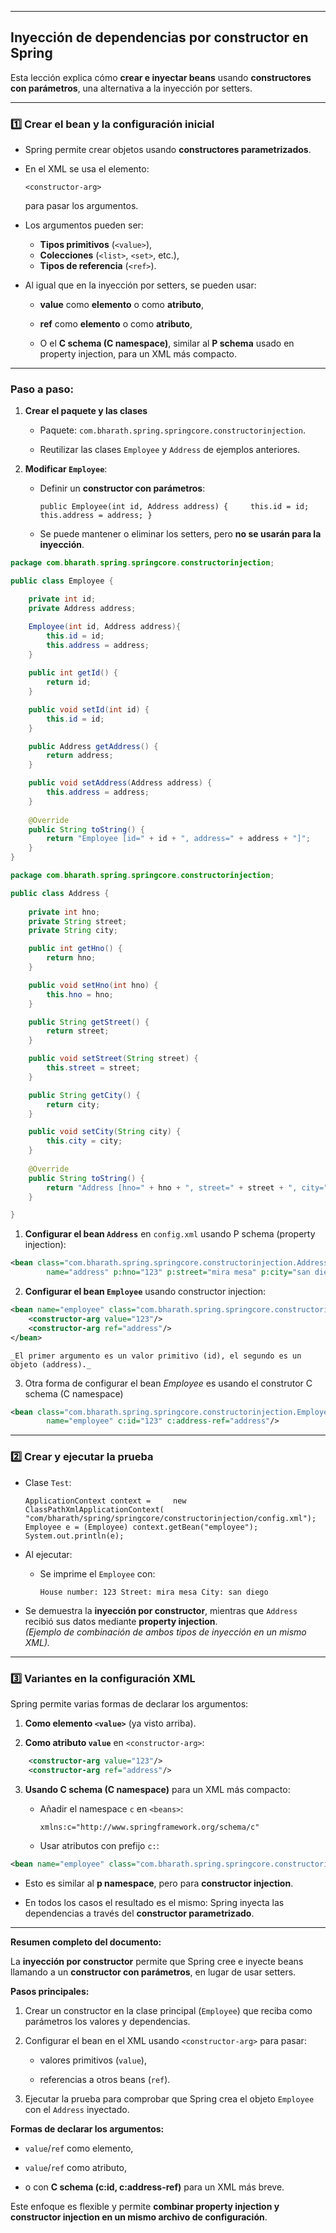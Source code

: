 
---

## Inyección de dependencias por **constructor** en Spring

Esta lección explica cómo **crear e inyectar beans** usando **constructores con parámetros**, una alternativa a la inyección por setters.

---

### 1️⃣ Crear el bean y la configuración inicial

- Spring permite crear objetos usando **constructores parametrizados**.
    
- En el XML se usa el elemento:
    
    `<constructor-arg>`
    
    para pasar los argumentos.
    
- Los argumentos pueden ser:
    
    - **Tipos primitivos** (`<value>`),
    - **Colecciones** (`<list>`, `<set>`, etc.),
    - **Tipos de referencia** (`<ref>`).
        
- Al igual que en la inyección por setters, se pueden usar:
    
    - **value** como **elemento** o como **atributo**,
        
    - **ref** como **elemento** o como **atributo**,
        
    - O el **C schema (C namespace)**, similar al **P schema** usado en property injection, para un XML más compacto.
        

---

### Paso a paso:

1. **Crear el paquete y las clases**
    
    - Paquete: `com.bharath.spring.springcore.constructorinjection`.
        
    - Reutilizar las clases `Employee` y `Address` de ejemplos anteriores.
        
2. **Modificar `Employee`**:
    
    - Definir un **constructor con parámetros**:
        
        `public Employee(int id, Address address) {     this.id = id;     this.address = address; }`
        
    - Se puede mantener o eliminar los setters, pero **no se usarán para la inyección**.

```java
package com.bharath.spring.springcore.constructorinjection;

public class Employee {

	private int id;
	private Address address;

	Employee(int id, Address address){
		this.id = id;
		this.address = address;
	}
	
	public int getId() {
		return id;
	}

	public void setId(int id) {
		this.id = id;
	}

	public Address getAddress() {
		return address;
	}

	public void setAddress(Address address) {
		this.address = address;
	}
	
	@Override
	public String toString() {
		return "Employee [id=" + id + ", address=" + address + "]";
	}
}

```

```java
package com.bharath.spring.springcore.constructorinjection;

public class Address {
	
	private int hno;
	private String street;
	private String city;

	public int getHno() {
		return hno;
	}

	public void setHno(int hno) {
		this.hno = hno;
	}

	public String getStreet() {
		return street;
	}

	public void setStreet(String street) {
		this.street = street;
	}

	public String getCity() {
		return city;
	}

	public void setCity(String city) {
		this.city = city;
	}
	
	@Override
	public String toString() {
		return "Address [hno=" + hno + ", street=" + street + ", city=" + city + "]";
	}

}

```

1. **Configurar el bean `Address`** en `config.xml` usando P schema (property injection):
    
```xml
<bean class="com.bharath.spring.springcore.constructorinjection.Address"
		name="address" p:hno="123" p:street="mira mesa" p:city="san diego" />
```
    
2. **Configurar el bean `Employee`** usando constructor injection:
    
```xml
<bean name="employee" class="com.bharath.spring.springcore.constructorinjection.Employee">     
	<constructor-arg value="123"/>     
	<constructor-arg ref="address"/> 
</bean>
```
    
    _El primer argumento es un valor primitivo (id), el segundo es un objeto (address)._
    
3.  Otra forma de configurar el bean *Employee* es usando el construtor C schema (C namespace)
```xml
<bean class="com.bharath.spring.springcore.constructorinjection.Employee"
		name="employee" c:id="123" c:address-ref="address"/>
```
---

### 2️⃣ Crear y ejecutar la prueba

- Clase `Test`:
    
    `ApplicationContext context =     new ClassPathXmlApplicationContext(         "com/bharath/spring/springcore/constructorinjection/config.xml"); Employee e = (Employee) context.getBean("employee"); System.out.println(e);`
    
- Al ejecutar:
    
    - Se imprime el `Employee` con:
        
        `House number: 123 Street: mira mesa City: san diego`
        
- Se demuestra la **inyección por constructor**, mientras que `Address` recibió sus datos mediante **property injection**.  
    _(Ejemplo de combinación de ambos tipos de inyección en un mismo XML)._
    

---

### 3️⃣ Variantes en la configuración XML

Spring permite varias formas de declarar los argumentos:

1. **Como elemento `<value>`** (ya visto arriba).
    
2. **Como atributo `value`** en `<constructor-arg>`:
    
```xml
    <constructor-arg value="123"/> 
    <constructor-arg ref="address"/>
```
    
3. **Usando C schema (C namespace)** para un XML más compacto:
    
    - Añadir el namespace `c` en `<beans>`:
        
        `xmlns:c="http://www.springframework.org/schema/c"`
        
    - Usar atributos con prefijo `c:`:
        
```xml
<bean name="employee" class="com.bharath.spring.springcore.constructorinjection.Employee" c:id="123" c:address-ref="address"/>
```
        
- Esto es similar al **p namespace**, pero para **constructor injection**.
        
- En todos los casos el resultado es el mismo: Spring inyecta las dependencias a través del **constructor parametrizado**.
    

---

**Resumen completo del documento:**

La **inyección por constructor** permite que Spring cree e inyecte beans llamando a un **constructor con parámetros**, en lugar de usar setters.

**Pasos principales:**

1. Crear un constructor en la clase principal (`Employee`) que reciba como parámetros los valores y dependencias.
    
2. Configurar el bean en el XML usando `<constructor-arg>` para pasar:
    
    - valores primitivos (`value`),
        
    - referencias a otros beans (`ref`).
        
3. Ejecutar la prueba para comprobar que Spring crea el objeto `Employee` con el `Address` inyectado.
    

**Formas de declarar los argumentos:**

- `value`/`ref` como elemento,
    
- `value`/`ref` como atributo,
    
- o con **C schema (c:id, c:address-ref)** para un XML más breve.
    

Este enfoque es flexible y permite **combinar property injection y constructor injection en un mismo archivo de configuración**.
